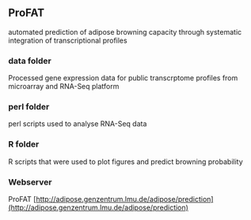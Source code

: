 ## ProFAT
automated prediction of adipose browning capacity through systematic integration of transcriptional profiles

### data folder
Processed gene expression data for public transcrptome profiles from microarray and RNA-Seq platform


### perl folder
perl scripts used to analyse RNA-Seq data

### R folder
R scripts that were used to plot figures and predict browning probability

### Webserver
ProFAT [http://adipose.genzentrum.lmu.de/adipose/prediction](http://adipose.genzentrum.lmu.de/adipose/prediction)
